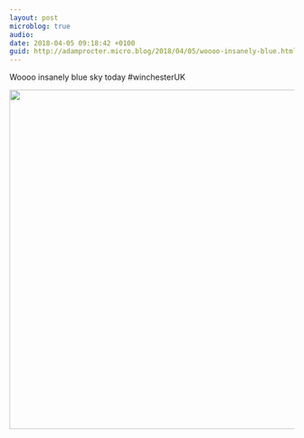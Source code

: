 ```yaml
---
layout: post
microblog: true
audio: 
date: 2018-04-05 09:18:42 +0100
guid: http://adamprocter.micro.blog/2018/04/05/woooo-insanely-blue.html
---
```

Woooo insanely blue sky today #winchesterUK

<img src="http://discursive.adamprocter.co.uk/uploads/2018/10bfd6f1e1.jpg" width="600" height="600" />
